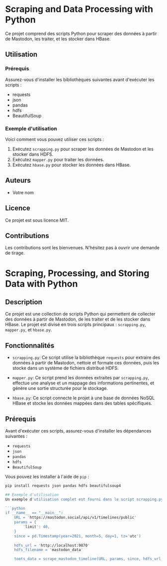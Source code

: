 # Scraping and Data Processing with Python

Ce projet comprend des scripts Python pour scraper des données à partir de Mastodon, les traiter, et les stocker dans HBase.

## Utilisation

### Prérequis

Assurez-vous d'installer les bibliothèques suivantes avant d'exécuter les scripts :

- requests
- json
- pandas
- hdfs
- BeautifulSoup

### Exemple d'utilisation

Voici comment vous pouvez utiliser ces scripts :

1. Exécutez `scrapping.py` pour scraper les données de Mastodon et les stocker dans HDFS.
2. Exécutez `mapper.py` pour traiter les données.
3. Exécutez `hbase.py` pour stocker les données dans HBase.

## Auteurs

- Votre nom

## Licence

Ce projet est sous licence MIT.

## Contributions

Les contributions sont les bienvenues. N'hésitez pas à ouvrir une demande de tirage.

# Scraping, Processing, and Storing Data with Python

## Description

Ce projet est une collection de scripts Python qui permettent de collecter des données à partir de Mastodon, de les traiter et de les stocker dans HBase. Le projet est divisé en trois scripts principaux : `scrapping.py`, `mapper.py`, et `hbase.py`.

## Fonctionnalités

- `scrapping.py`: Ce script utilise la bibliothèque `requests` pour extraire des données à partir de Mastodon, nettoie et formate ces données, puis les stocke dans un système de fichiers distribué HDFS.

- `mapper.py`: Ce script prend les données extraites par `scrapping.py`, effectue une analyse et un mappage des informations pertinentes, et génère une sortie structurée pour le stockage.

- `hbase.py`: Ce script connecte le projet à une base de données NoSQL HBase et stocke les données mappées dans des tables spécifiques.

## Prérequis

Avant d'exécuter ces scripts, assurez-vous d'installer les dépendances suivantes :

- `requests`
- `json`
- `pandas`
- `hdfs`
- `BeautifulSoup`

Vous pouvez les installer à l'aide de `pip` :

```bash
pip install requests json pandas hdfs beautifulsoup4

## Exemple d'utilisation
Un exemple d'utilisation complet est fourni dans le script scrapping.py qui extrait des données de Mastodon. Vous pouvez le personnaliser pour votre propre utilisation.

```python
if __name__ == "__main__":
    URL = 'https://mastodon.social/api/v1/timelines/public'
    params = {
        'limit': 40,
    }
    since = pd.Timestamp(year=2021, month=5, day=1, tz='utc')
    
    hdfs_url = 'http://localhost:9870'
    hdfs_filename = 'mastodon_data'

    toots_data = scrape_mastodon_timeline(URL, params, since, hdfs_url, hdfs_filename)